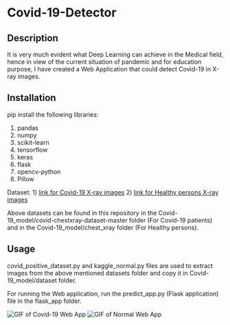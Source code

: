 # Covid-19-Detector

## Description
It is very much evident what Deep Learning can achieve in the Medical field, hence in view of the current situation of pandemic and for education purpose, I have created a Web Application that could detect Covid-19 in X-ray images.

## Installation
pip install the following libraries:
   1) pandas
   2) numpy
   3) scikit-learn
   4) tensorflow
   5) keras
   6) flask
   7) opencv-python
   8) Pillow

Dataset: 1) [link for Covid-19 X-ray images](https://github.com/ieee8023/covid-chestxray-dataset)
         2) [link for Healthy persons X-ray images](https://www.kaggle.com/paultimothymooney/chest-xray-pneumonia)

Above datasets can be found in this repository in the Covid-19_model/covid-chestxray-dataset-master folder (For Covid-19 patients) and in the Covid-19_model/chest_xray folder (For Healthy persons).

## Usage
covid_positive_dataset.py and kaggle_normal.py files are used to extract images from the above mentioned datasets folder and copy it in Covid-19_model/dataset folder. 

For running the Web application, run the predict_app.py (Flask application) file in the flask_app folder.

![GIF of Covid-19 Web App](https://drive.google.com/open?id=1vJOvhjVAO2chRRNsgBnzrUqzAK8fqqDU)  ![GIF of Normal Web App](https://drive.google.com/open?id=1ltH-eof4RJ6YDXjtEVq33E_2lI-F6AE8)

